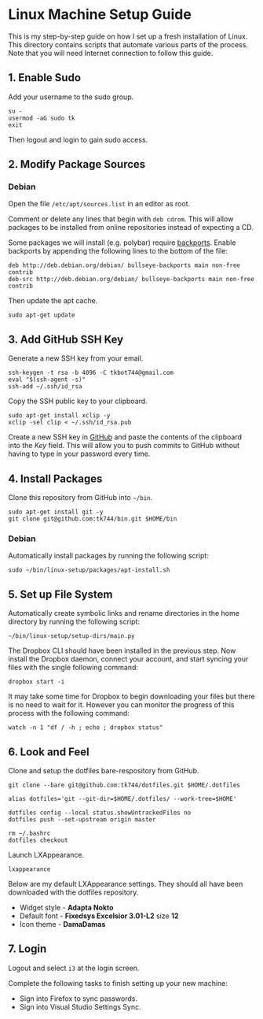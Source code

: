 # Linux Machine Setup Guide

This is my step-by-step guide on how I set up a fresh installation of Linux. This directory contains scripts that automate various parts of the process. Note that you will need Internet connection to follow this guide.

## 1. Enable Sudo

Add your username to the sudo group.

```
su -
usermod -aG sudo tk
exit
```

Then logout and login to gain sudo access.

## 2. Modify Package Sources

### Debian

Open the file `/etc/apt/sources.list` in an editor as root. 

Comment or delete any lines that begin with `deb cdrom`. This will allow packages to be installed from online repositories instead of expecting a CD.

Some packages we will install (e.g. polybar) require [backports](https://wiki.debian.org/Backports). Enable backports by appending the following lines to the bottom of the file:

```
deb http://deb.debian.org/debian/ bullseye-backports main non-free contrib
deb-src http://deb.debian.org/debian/ bullseye-backports main non-free contrib
```

Then update the apt cache.

```
sudo apt-get update
```

## 3. Add GitHub SSH Key

Generate a new SSH key from your email.

```
ssh-keygen -t rsa -b 4096 -C tkbot744@gmail.com
eval "$(ssh-agent -s)"
ssh-add ~/.ssh/id_rsa
```

Copy the SSH public key to your clipboard.

```
sudo apt-get install xclip -y
xclip -sel clip < ~/.ssh/id_rsa.pub
```

Create a new SSH key in [GitHub](https://github.com/settings/keys) and paste the contents of the clipboard into the *Key* field. This will allow you to push commits to GitHub without having to type in your password every time.

## 4. Install Packages

Clone this repository from GitHub into `~/bin`.

```
sudo apt-get install git -y
git clone git@github.com:tk744/bin.git $HOME/bin
```

### Debian

Automatically install packages by running the following script:

```
sudo ~/bin/linux-setup/packages/apt-install.sh
```

## 5. Set up File System

Automatically create symbolic links and rename directories in the home directory by running the following script:

```
~/bin/linux-setup/setup-dirs/main.py
```

The Dropbox CLI should have been installed in the previous step. Now install the Dropbox daemon, connect your account, and start syncing your files with the single following command:

```
dropbox start -i
```

It may take some time for Dropbox to begin downloading your files but there is no need to wait for it. However you can monitor the progress of this process with the following command:

```
watch -n 1 "df / -h ; echo ; dropbox status"
```

## 6. Look and Feel

Clone and setup the dotfiles bare-respository from GitHub.

```
git clone --bare git@github.com:tk744/dotfiles.git $HOME/.dotfiles

alias dotfiles='git --git-dir=$HOME/.dotfiles/ --work-tree=$HOME'

dotfiles config --local status.showUntrackedFiles no
dotfiles push --set-upstream origin master

rm ~/.bashrc
dotfiles checkout
```

Launch LXAppearance.

```
lxappearance
```

Below are my default LXAppearance settings. They should all have been downloaded with the dotfiles repository.
- Widget style - **Adapta Nokto** 
- Default font - **Fixedsys Excelsior 3.01-L2** size **12**
- Icon theme - **DamaDamas**

## 7. Login

Logout and select `i3` at the login screen.

Complete the following tasks to finish setting up your new machine:
- Sign into Firefox to sync passwords.
- Sign into Visual Studio Settings Sync.